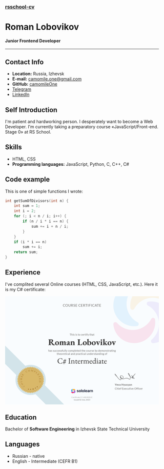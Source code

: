 ### [rsschool-cv](rsccool-cv)


#  Roman Lobovikov
#### Junior Frontend Developer
---
## Contact Info

* **Location:** Russia, Izhevsk
* **E-mail:** [camomile.one@gmail.com](camomile.one@gmail.com)
* **GitHub:** [camomileOne](https://github.com/camomileOne/)
* [Telegram](https://t.me/IZH_Roman_Lobovikov)
* [LinkedIn](https://www.linkedin.com/in/roman-lobovikov-1850a327/)


## Self Introduction

I'm patient and hardworking person. I desperately want to become a Web Developer. I'm currently taking a preparatory course «JavaScript/Front-end. Stage 0» at RS School.

## Skills

* HTML, CSS
* **Programming languages:** JavaScript, Python, C, C++, C#

## Code example
This is one of simple functions I wrote:

```c
int getSumOfDivisors(int n) {
    int sum = 1;
    int i = 2;
    for (; i < n / i; i++) {
        if (n / i * i == n) {
            sum += i + n / i;
        }
    }
    if (i * i == n)
        sum += i;
    return sum;
}
```

## Experience

I've complited several Online courses (HTML, CSS, JavaScript, etc.). Here it is my C# certificate:


[<img align="center" alt="C# Certificate" width="877px" src="cert.png" />](https://api2.sololearn.com/v2/certificates/CC-6BLRQDJC/image/png)

## Education

Bachelor of **Software Engineering** in Izhevsk State Technical University

## Languages

- Russian - native
- English - Intermediate (CEFR B1)
